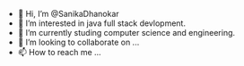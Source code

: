 - 👋 Hi, I’m @SanikaDhanokar
- 👀 I’m interested in java full stack devlopment.
- 🌱 I’m currently studing computer science and engineering.
- 💞️ I’m looking to collaborate on ...
- 📫 How to reach me ...

<!---
SanikaDhanokar/SanikaDhanokar is a ✨ special ✨ repository because its `README.md` (this file) appears on your GitHub profile.
You can click the Preview link to take a look at your changes.
--->
